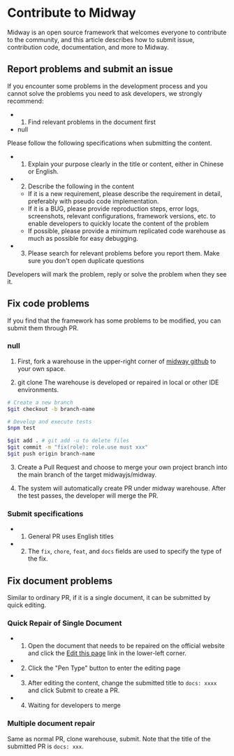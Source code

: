 # Contribute to Midway

Midway is an open source framework that welcomes everyone to contribute to the community, and this article describes how to submit issue, contribution code, documentation, and more to Midway.



## Report problems and submit an issue

If you encounter some problems in the development process and you cannot solve the problems you need to ask developers, we strongly recommend:

- 1. Find relevant problems in the document first
- null[](https://github.com/midwayjs/midway/issues/new)



Please follow the following specifications when submitting the content.

- 1. Explain your purpose clearly in the title or content, either in Chinese or English.
- 2. Describe the following in the content
   - If it is a new requirement, please describe the requirement in detail, preferably with pseudo code implementation.
   - If it is a BUG, please provide reproduction steps, error logs, screenshots, relevant configurations, framework versions, etc. to enable developers to quickly locate the content of the problem
   - If possible, please provide a minimum replicated code warehouse as much as possible for easy debugging.
- 3. Please search for relevant problems before you report them. Make sure you don't open duplicate questions



Developers will mark the problem, reply or solve the problem when they see it.



## Fix code problems

If you find that the framework has some problems to be modified, you can submit them through PR.



### null

1. First, fork a warehouse in the upper-right corner of [midway github](null) to your own space.

2. git clone The warehouse is developed or repaired in local or other IDE environments.

```bash
# Create a new branch
$git checkout -b branch-name

# Develop and execute tests
$npm test

$git add . # git add -u to delete files
$git commit -m "fix(role): role.use must xxx"
$git push origin branch-name
```

3. Create a Pull Request and choose to merge your own project branch into the main branch of the target midwayjs/midway.

4. The system will automatically create PR under midway warehouse. After the test passes, the developer will merge the PR.



### Submit specifications

- 1. General PR uses English titles
- 2. The `fix`, `chore`, `feat`, and `docs` fields are used to specify the type of the fix.



## Fix document problems

Similar to ordinary PR, if it is a single document, it can be submitted by quick editing.



### Quick Repair of Single Document

- 1. Open the document that needs to be repaired on the official website and click the [Edit this page](#) link in the lower-left corner.
- 2. Click the "Pen Type" button to enter the editing page
- 3. After editing the content, change the submitted title to `docs: xxxx` and click Submit to create a PR.
- 4. Waiting for developers to merge



### Multiple document repair

Same as normal PR, clone warehouse, submit. Note that the title of the submitted PR is `docs: xxx`.
